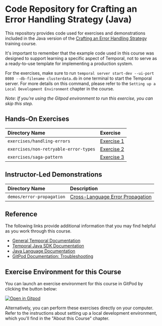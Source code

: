 # Code Repository for Crafting an Error Handling Strategy (Java)

This repository provides code used for exercises and demonstrations
included in the Java version of the [Crafting an Error Handling Strategy](https://learn.temporal.io/courses/errstrat/)
training course.

It's important to remember that the example code used in this course was designed 
to support learning a specific aspect of Temporal, not to serve as a ready-to-use 
template for implementing a production system.

For the exercises, make sure to run `temporal server start-dev --ui-port 8080 --db-filename clusterdata.db` 
in one terminal to start the Temporal server. For more details on this command,
please refer to the `Setting up a Local Development Environment` chapter in the
course. 

*Note: If you're using the Gitpod environment to run this exercise, you can skip this step.*

## Hands-On Exercises

| Directory Name                        | Exercise                                                    |
| :------------------------------------ | :---------------------------------------------------------- |
| `exercises/handling-errors`  | [Exercise 1](exercises/handling-errors/README.md)  |
| `exercises/non-retryable-error-types`    | [Exercise 2](exercises/non-retryable-error-types/README.md)    |
| `exercises/saga-pattern`        | [Exercise 3](exercises/sagas/README.md)        |

## Instructor-Led Demonstrations

| Directory Name            | Description                                                         |
| :------------------------ | :------------------------------------------------------------------ |
| `demos/error-propagation` | [Cross-Language Error Propagation](demos/error-propagation/README.md) |

## Reference

The following links provide additional information that you may find helpful as
you work through this course.

- [General Temporal Documentation](https://docs.temporal.io/)
- [Temporal Java SDK Documentation](https://www.javadoc.io/doc/io.temporal/temporal-sdk/latest/index.html)
- [Java Language Documentation](https://docs.oracle.com/en/java/)
- [GitPod Documentation: Troubleshooting](https://www.gitpod.io/docs/troubleshooting)

## Exercise Environment for this Course

You can launch an exercise environment for this course in GitPod by clicking the
button below:

[![Open in Gitpod](https://gitpod.io/button/open-in-gitpod.svg)](https://gitpod.io/#https://github.com/temporalio/edu-errors-java-code)

Alternatively, you can perform these exercises directly on your computer. Refer 
to the instructions about setting up a local development environment, which you'll 
find in the "About this Course" chapter.
